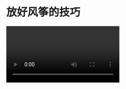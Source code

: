 
# 放好风筝的技巧



<video src="./images/fly.mp4" class="w-full h-[400px] object-contain bg-gray-800" controls />

::: tip
风筝在空中打转怎么办？
放线，风筝打转说明风力变大，此时需要防线让风筝飞起来。反之，如果风力变小，则需要收线或拉扯，让风筝再次飞起。
:::

::: tip
风筝微微飞起后，需要不断地向下拉扯，拉扯后迅速放开，让风筝与风对抗后得到反弹，借助这个力量，风筝会再一次往上飞，从而越飞越高。
:::
